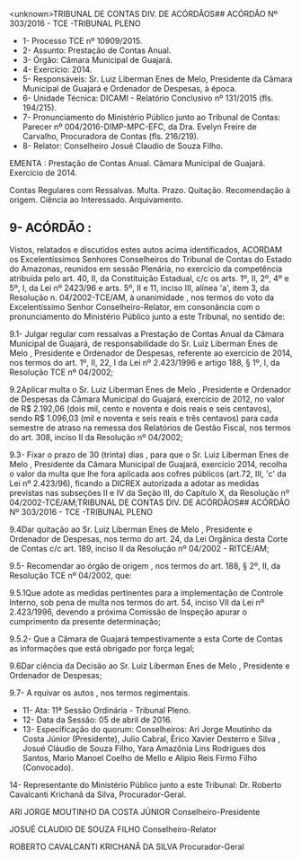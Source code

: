 &lt;unknown&gt;TRIBUNAL DE CONTAS DIV. DE ACÓRDÃOS## ACÓRDÃO Nº 303/2016 - TCE -TRIBUNAL PLENO

- 1- Processo TCE nº 10909/2015.
- 2- Assunto: Prestação de Contas Anual.
- 3- Órgão: Câmara Municipal de Guajará.
- 4- Exercício: 2014.
- 5- Responsáveis: Sr. Luiz Liberman Enes de Melo, Presidente da Câmara Municipal de Guajará e Ordenador de Despesas, à época.
- 6- Unidade Técnica: DICAMI - Relatório Conclusivo nº 131/2015 (fls. 194/215).
- 7-  Pronunciamento  do Ministério Público  junto  ao Tribunal  de Contas: Parecer  nº 004/2016-DIMP-MPC-EFC,  da  Dra.  Evelyn  Freire  de  Carvalho,  Procuradora  de  Contas (fls. 216/219).
- 8- Relator: Conselheiro Josué Claudio de Souza Filho.

EMENTA : Prestação  de  Contas  Anual.  Câmara Municipal de Guajará. Exercício de 2014.

Contas  Regulares  com  Ressalvas.  Multa.  Prazo. Quitação.  Recomendação  à  origem.  Ciência  ao Interessado. Arquivamento.

## 9- ACÓRDÃO :

Vistos, relatados e discutidos estes autos acima identificados, ACORDAM os Excelentíssimos Senhores Conselheiros do Tribunal de Contas do Estado do Amazonas, reunidos em sessão Plenária, no exercício da competência atribuída pelo  art.  40,  II, da Constituição Estadual, c/c os arts. 1º, II, 2º, 4º e 5º, I, da Lei nº 2423/96 e arts. 5º, II e 11, inciso  III,  alínea  'a',  item  3,  da  Resolução  n.  04/2002-TCE/AM, à  unanimidade ,  nos termos do voto da Excelentíssimo Senhor Conselheiro-Relator, em consonância com o pronunciamento do Ministério Público junto a este Tribunal, no sentido de:

9.1- Julgar regular com ressalvas a Prestação de Contas Anual da Câmara Municipal  de  Guajará,  de  responsabilidade  do  Sr. Luiz  Liberman  Enes  de  Melo , Presidente e Ordenador de Despesas, referente ao exercício de 2014, nos termos do art. 1º, II, 22, I da Lei nº 2.423/1996 e artigo 188, § 1º, I, da Resolução TCE nº 04/2002;

9.2Aplicar  multa o  Sr. Luiz  Liberman  Enes  de  Melo , Presidente  e Ordenador de Despesas da Câmara Municipal do Guajará, exercício de 2012, no valor de R$ 2.192,06 (dois mil, cento e noventa e dois reais e seis centavos), sendo R$ 1.096,03 (mil e noventa e seis reais e três centavos) para cada semestre de atraso na remessa dos Relatórios de Gestão Fiscal, nos termos do art. 308, inciso II da Resolução nº 04/2002;

9.3- Fixar o prazo de 30 (trinta) dias , para que o Sr. Luiz Liberman Enes de Melo ,  Presidente  da  Câmara  Municipal  de  Guajará,  exercício  2014,  recolha  o  valor  da multa que lhe fora aplicada aos cofres públicos (art.72, III, 'c' da Lei nº 2.423/96), ficando a DICREX autorizada a adotar as medidas previstas nas subseções II e IV da Seção III, do Capítulo X, da Resolução nº 04/2002-TCE/AM;TRIBUNAL DE CONTAS DIV. DE ACÓRDÃOS## ACÓRDÃO Nº 303/2016 - TCE -TRIBUNAL PLENO

9.4Dar  quitação ao  Sr. Luiz  Liberman  Enes  de  Melo , Presidente  e Ordenador de Despesas, nos termo do art. 24, da Lei Orgânica desta Corte de Contas c/c art. 189, inciso II da Resolução nº 04/2002 - RITCE/AM;

9.5- Recomendar ao órgão de origem , nos termos do art. 188, § 2º,  II, da Resolução TCE nº 04/2002, que:

9.5.1Que  adote  as  medidas  pertinentes  para  a implementação  de Controle Interno, sob pena de multa nos termos do art. 54, inciso VII da Lei nº 2.423/1996, devendo a próxima Comissão de Inspeção apurar o cumprimento da presente determinação;

9.5.2- Que a Câmara de Guajará tempestivamente a esta Corte de Contas as informações que está obrigado por força legal;

9.6Dar  ciência da  Decisão  ao  Sr. Luiz  Liberman  Enes  de  Melo , Presidente e Ordenador de Despesas;

9.7- A rquivar os autos , nos termos regimentais.

- 11- Ata: 11ª Sessão Ordinária - Tribunal Pleno.
- 12- Data da Sessão: 05 de abril de 2016.
- 13-  Especificação  do  quorum: Conselheiros:  Ari  Jorge  Moutinho  da  Costa  Júnior (Presidente), Julio Cabral, Érico Xavier Desterro e Silva , Josué Cláudio de Souza Filho, Yara Amazônia Lins Rodrigues dos Santos, Mario Manoel Coelho de Mello e Alípio Reis Firmo Filho (Convocado).

14- Representante do Ministério Público junto a este Tribunal: Dr. Roberto Cavalcanti Krichanã da Silva, Procurador-Geral.

ARI JORGE MOUTINHO DA COSTA JÚNIOR Conselheiro-Presidente

JOSUÉ CLAUDIO DE SOUZA FILHO Conselheiro-Relator

ROBERTO CAVALCANTI KRICHANÃ DA SILVA Procurador-Geral